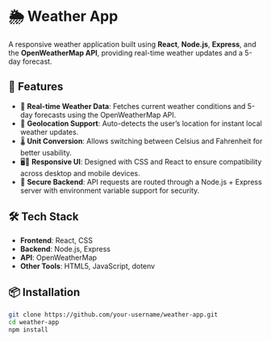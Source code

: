# 🌦️ Weather App

A responsive weather application built using **React**, **Node.js**, **Express**, and the **OpenWeatherMap API**, providing real-time weather updates and a 5-day forecast. 

## 🚀 Features

- 🔄 **Real-time Weather Data**: Fetches current weather conditions and 5-day forecasts using the OpenWeatherMap API.
- 📍 **Geolocation Support**: Auto-detects the user’s location for instant local weather updates.
- 🌡️ **Unit Conversion**: Allows switching between Celsius and Fahrenheit for better usability.
- 🖥️📱 **Responsive UI**: Designed with CSS and React to ensure compatibility across desktop and mobile devices.
- 🔐 **Secure Backend**: API requests are routed through a Node.js + Express server with environment variable support for security.

## 🛠️ Tech Stack

- **Frontend**: React, CSS
- **Backend**: Node.js, Express
- **API**: OpenWeatherMap
- **Other Tools**: HTML5, JavaScript, dotenv

## 📦 Installation

```bash
git clone https://github.com/your-username/weather-app.git
cd weather-app
npm install
